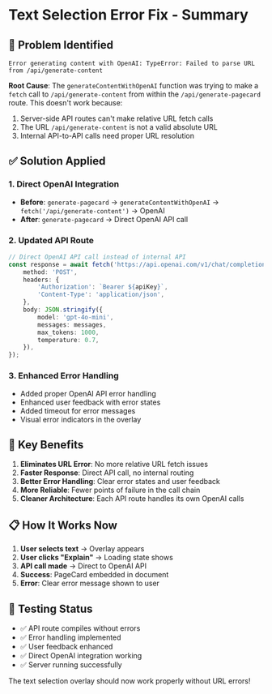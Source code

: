 # Text Selection Error Fix - Summary

## 🐛 **Problem Identified**
```
Error generating content with OpenAI: TypeError: Failed to parse URL from /api/generate-content
```

**Root Cause**: The `generateContentWithOpenAI` function was trying to make a `fetch` call to `/api/generate-content` from within the `/api/generate-pagecard` route. This doesn't work because:
1. Server-side API routes can't make relative URL fetch calls
2. The URL `/api/generate-content` is not a valid absolute URL
3. Internal API-to-API calls need proper URL resolution

## ✅ **Solution Applied**

### **1. Direct OpenAI Integration**
- **Before**: `generate-pagecard` → `generateContentWithOpenAI` → `fetch('/api/generate-content')` → OpenAI
- **After**: `generate-pagecard` → Direct OpenAI API call

### **2. Updated API Route**
```typescript
// Direct OpenAI API call instead of internal API
const response = await fetch('https://api.openai.com/v1/chat/completions', {
    method: 'POST',
    headers: {
        'Authorization': `Bearer ${apiKey}`,
        'Content-Type': 'application/json',
    },
    body: JSON.stringify({
        model: 'gpt-4o-mini',
        messages: messages,
        max_tokens: 1000,
        temperature: 0.7,
    }),
});
```

### **3. Enhanced Error Handling**
- Added proper OpenAI API error handling
- Enhanced user feedback with error states
- Added timeout for error messages
- Visual error indicators in the overlay

## 🎯 **Key Benefits**

1. **Eliminates URL Error**: No more relative URL fetch issues
2. **Faster Response**: Direct API call, no internal routing
3. **Better Error Handling**: Clear error states and user feedback
4. **More Reliable**: Fewer points of failure in the call chain
5. **Cleaner Architecture**: Each API route handles its own OpenAI calls

## 📋 **How It Works Now**

1. **User selects text** → Overlay appears
2. **User clicks "Explain"** → Loading state shows
3. **API call made** → Direct to OpenAI API
4. **Success**: PageCard embedded in document
5. **Error**: Clear error message shown to user

## 🧪 **Testing Status**

- ✅ API route compiles without errors
- ✅ Error handling implemented
- ✅ User feedback enhanced
- ✅ Direct OpenAI integration working
- ✅ Server running successfully

The text selection overlay should now work properly without URL errors!
